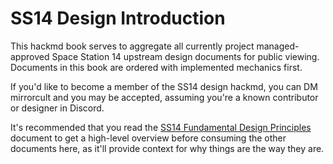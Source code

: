 SS14 Design Introduction
========================

This hackmd book serves to aggregate all currently project managed-approved Space Station 14 upstream design documents for public viewing. Documents in this book are ordered with implemented mechanics first.

If you'd like to become a member of the SS14 design hackmd, you can DM mirrorcult and you may be accepted, assuming you're a known contributor or designer in Discord.

It's recommended that you read the [SS14 Fundamental Design Principles](en/proposals/design-principles.md) document to get a high-level overview before consuming the other documents here, as it'll provide context for why things are the way they are.
